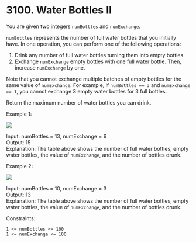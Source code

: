# 3100. Water Bottles II  

You are given two integers ```numBottles``` and ```numExchange```.   
   
```numBottles``` represents the number of full water bottles that you initially have. In one operation, you can perform one of the following operations:   
   
1. Drink any number of full water bottles turning them into empty bottles.   
2. Exchange ```numExchange``` empty bottles with one full water bottle. Then, increase ```numExchange``` by one.   
   
Note that you cannot exchange multiple batches of empty bottles for the same value of ```numExchange```. For example, if ```numBottles == 3``` and ```numExchange == 1```, you cannot exchange 3 empty water bottles for 3 full bottles.   
   
Return the maximum number of water bottles you can drink.   
   
    
   
Example 1:   
   
![](https://assets.leetcode.com/uploads/2024/01/28/exampleone1.png)   
   
Input: numBottles = 13, numExchange = 6   
Output: 15   
Explanation: The table above shows the number of full water bottles, empty water bottles, the value of ```numExchange```, and the number of bottles drunk.   
   
Example 2:   
   
![](https://assets.leetcode.com/uploads/2024/01/28/example231.png)   
   
Input: numBottles = 10, numExchange = 3   
Output: 13   
Explanation: The table above shows the number of full water bottles, empty water bottles, the value of ```numExchange```, and the number of bottles drunk.   
    
   
Constraints:   
   
```1 <= numBottles <= 100 ```   
```1 <= numExchange <= 100```   